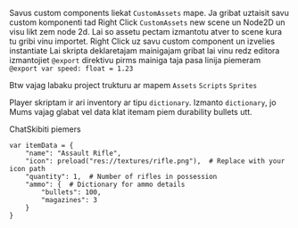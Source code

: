 Savus custom components liekat `CustomAssets` mape.
Ja gribat uztaisit savu custom komponenti tad Right Click `CustomAssets` new scene un Node2D un visu likt zem node 2d.
Lai so assetu pectam izmantotu atver to scene kura tu gribi vinu importet. Right Click uz savu custom component un izvelies instantiate
Lai skripta deklaretajam mainigajam gribat lai vinu redz editora izmantojiet `@export` direktivu pirms mainiga taja pasa linija piemeram `@export var speed: float = 1.23`

Btw vajag labaku project trukturu ar mapem `Assets` `Scripts` `Sprites`

Player skriptam ir ari inventory ar tipu `dictionary`. Izmanto `dictionary`, jo Mums vajag glabat vel data klat itemam piem durability bullets utt.

ChatSkibiti piemers 
```
var itemData = {
	"name": "Assault Rifle",
	"icon": preload("res://textures/rifle.png"),  # Replace with your icon path
	"quantity": 1,  # Number of rifles in possession
	"ammo": {  # Dictionary for ammo details
		"bullets": 100,
		"magazines": 3
	}
}
```
